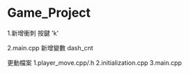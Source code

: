 # Game_Project
1.新增衝刺 按鍵 'k'

2.main.cpp 新增變數 dash_cnt

更動檔案
1.player_move.cpp/.h
2.initialization.cpp
3.main.cpp
